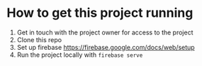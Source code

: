 # How to get this project running
1. Get in touch with the project owner for access to the project
2. Clone this repo
3. Set up firebase https://firebase.google.com/docs/web/setup
4. Run the project locally with `firebase serve`
